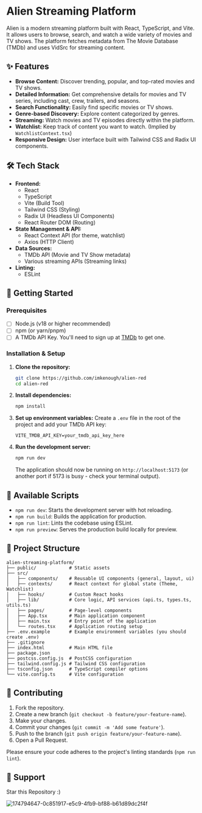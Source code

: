 # Alien Streaming Platform

Alien is a modern streaming platform built with React, TypeScript, and Vite. It allows users to browse, search, and watch a wide variety of movies and TV shows. The platform fetches metadata from The Movie Database (TMDb) and uses VidSrc for streaming content.

## ✨ Features

- **Browse Content:** Discover trending, popular, and top-rated movies and TV shows.
- **Detailed Information:** Get comprehensive details for movies and TV series, including cast, crew, trailers, and seasons.
- **Search Functionality:** Easily find specific movies or TV shows.
- **Genre-based Discovery:** Explore content categorized by genres.
- **Streaming:** Watch movies and TV episodes directly within the platform.
- **Watchlist:** Keep track of content you want to watch. (Implied by `WatchlistContext.tsx`)
- **Responsive Design:** User interface built with Tailwind CSS and Radix UI components.

## 🛠️ Tech Stack

- **Frontend:**
    - React
    - TypeScript
    - Vite (Build Tool)
    - Tailwind CSS (Styling)
    - Radix UI (Headless UI Components)
    - React Router DOM (Routing)
- **State Management & API:**
    - React Context API (for theme, watchlist)
    - Axios (HTTP Client)
- **Data Sources:**
    - TMDb API (Movie and TV Show metadata)
    - Various streaming APIs (Streaming links)
- **Linting:**
    - ESLint

## 🚀 Getting Started

### Prerequisites

- [ ] Node.js (v18 or higher recommended)
- [ ] npm (or yarn/pnpm)
- [ ] A TMDb API Key. You'll need to sign up at [TMDb](https://www.themoviedb.org/documentation/api) to get one.

### Installation & Setup

1. **Clone the repository:**
    
    ```bash
    git clone https://github.com/imkenough/alien-red
    cd alien-red 
    
    ```
    
2. **Install dependencies:**
    
    ```bash
    npm install
    
    ```
    
3. **Set up environment variables:**
Create a `.env` file in the root of the project and add your TMDb API key:
    
    ```
    VITE_TMDB_API_KEY=your_tmdb_api_key_here
    
    ``` 
    
4. **Run the development server:**
    
    ```bash
    npm run dev
    
    ```
    
    The application should now be running on `http://localhost:5173` (or another port if 5173 is busy - check your terminal output).
    

## 📜 Available Scripts

- `npm run dev`: Starts the development server with hot reloading.
- `npm run build`: Builds the application for production.
- `npm run lint`: Lints the codebase using ESLint.
- `npm run preview`: Serves the production build locally for preview.

## 📁 Project Structure

```
alien-streaming-platform/
├── public/            # Static assets
├── src/
│   ├── components/    # Reusable UI components (general, layout, ui)
│   ├── contexts/      # React context for global state (Theme, Watchlist)
│   ├── hooks/         # Custom React hooks
│   ├── lib/           # Core logic, API services (api.ts, types.ts, utils.ts)
│   ├── pages/         # Page-level components
│   ├── App.tsx        # Main application component
│   ├── main.tsx       # Entry point of the application
│   └── routes.tsx     # Application routing setup
├── .env.example       # Example environment variables (you should create .env)
├── .gitignore
├── index.html         # Main HTML file
├── package.json
├── postcss.config.js  # PostCSS configuration
├── tailwind.config.js # Tailwind CSS configuration
├── tsconfig.json      # TypeScript compiler options
└── vite.config.ts     # Vite configuration

```

## 🤝 Contributing    

1. Fork the repository.
2. Create a new branch (`git checkout -b feature/your-feature-name`).
3. Make your changes.
4. Commit your changes (`git commit -m 'Add some feature'`).
5. Push to the branch (`git push origin feature/your-feature-name`).
6. Open a Pull Request.

Please ensure your code adheres to the project's linting standards (`npm run lint`).

## 💖 Support
Star this Repository :)

![174794647-0c851917-e5c9-4fb9-bf88-b61d89dc2f4f](https://github.com/user-attachments/assets/df4795f1-3181-43c7-af7f-68eb9b814d1c)





